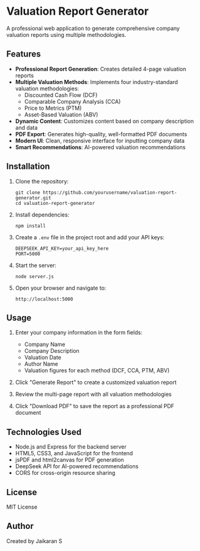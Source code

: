 # Valuation Report Generator

A professional web application to generate comprehensive company valuation reports using multiple methodologies.

## Features

- **Professional Report Generation**: Creates detailed 4-page valuation reports
- **Multiple Valuation Methods**: Implements four industry-standard valuation methodologies:
  - Discounted Cash Flow (DCF)
  - Comparable Company Analysis (CCA)
  - Price to Metrics (PTM)
  - Asset-Based Valuation (ABV)
- **Dynamic Content**: Customizes content based on company description and data
- **PDF Export**: Generates high-quality, well-formatted PDF documents
- **Modern UI**: Clean, responsive interface for inputting company data
- **Smart Recommendations**: AI-powered valuation recommendations

## Installation

1. Clone the repository:
   ```
   git clone https://github.com/yourusername/valuation-report-generator.git
   cd valuation-report-generator
   ```

2. Install dependencies:
   ```
   npm install
   ```

3. Create a `.env` file in the project root and add your API keys:
   ```
   DEEPSEEK_API_KEY=your_api_key_here
   PORT=5000
   ```

4. Start the server:
   ```
   node server.js
   ```

5. Open your browser and navigate to:
   ```
   http://localhost:5000
   ```

## Usage

1. Enter your company information in the form fields:
   - Company Name
   - Company Description
   - Valuation Date
   - Author Name
   - Valuation figures for each method (DCF, CCA, PTM, ABV)

2. Click "Generate Report" to create a customized valuation report

3. Review the multi-page report with all valuation methodologies

4. Click "Download PDF" to save the report as a professional PDF document

## Technologies Used

- Node.js and Express for the backend server
- HTML5, CSS3, and JavaScript for the frontend
- jsPDF and html2canvas for PDF generation
- DeepSeek API for AI-powered recommendations
- CORS for cross-origin resource sharing

## License

MIT License

## Author

Created by Jaikaran S 